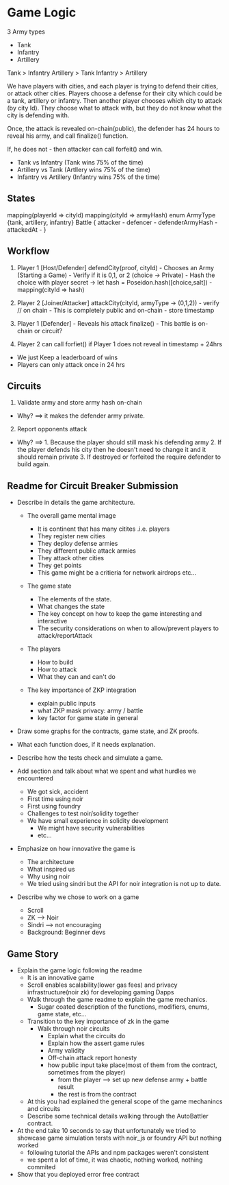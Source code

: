 # Game Logic 

3 Army types 
  - Tank 
  - Infantry 
  - Artillery 

Tank > Infantry 
Artillery > Tank 
Infantry > Artillery 

We have players with cities, and each player is trying to defend their cities, or attack other cities. 
Players choose a defense for their city which could be a tank, artillery or infantry. Then another player chooses which city to attack (by city Id). They choose what to attack with, but they do not know what the city is defending with. 

Once, the attack is revealed on-chain(public), the defender has 24 hours to reveal his army, and call finalize() function. 

If, he does not - then attacker can call forfeit() and win.

- Tank vs Infantry (Tank wins 75% of the time)
- Artillery vs Tank (Artllery wins 75% of the time)
- Infantry vs Artillery (Infantry wins 75% of the time)


## States

 mapping(playerId => cityId)
 mapping(cityId => armyHash)
 enum ArmyType {tank, artillery, infantry}
 Battle {
    attacker - 
    defencer - 
    defenderArmyHash - 
    attackedAt - 
 }  


## Workflow
1.  Player 1 [Host/Defender] 
             defendCity(proof, cityId)
             - Chooses an Army (Starting a Game)
             - Verify if it is 0,1, or 2 (choice -> Private) 
             - Hash the choice with player secret -> let hash = Poseidon.hash([choice,salt]) 
             - mapping(cityId => hash)
             

2. Player 2 [Joiner/Attacker] 
             attackCity(cityId, armyType -> (0,1,2))
             - verify // on chain 
             - This is completely public and on-chain 
             - store timestamp 

3. Player 1 [Defender] - Reveals his attack 
            finalize()
            - This battle is on-chain or circuit? 

4. Player 2 can call forfiet() if Player 1 does not reveal in timestamp + 24hrs        


- We just Keep a leaderboard of wins 
- Players can only attack once in 24 hrs 



## Circuits
1. Validate army and store army hash on-chain
  - Why? ==> it makes the defender army private.
2. Report opponents attack 
  - Why? ==> 1. Because the player should still mask his defending army
             2. If the player defends his city then he doesn't need to change it and it should remain private
             3. If destroyed or forfeited the require defender to build again.


## Readme for Circuit Breaker Submission 
- Describe in details the game architecture.
  - The overall game mental image
    - It is continent that has many citites .i.e. players
    - They register new cities
    - They deploy defense armies
    - They different public attack armies
    - They attack other cities
    - They get points
    - This game might be a critieria for network airdrops etc...

  - The game state
    - The elements of the state.
    - What changes the state
    - The key concept on how to keep the game interesting and interactive
    - The security considerations on when to allow/prevent players to attack/reportAttack

  - The players
    - How to build
    - How to attack
    - What they can and can't do
  
  - The key importance of ZKP integration
    - explain public inputs
    - what ZKP mask privacy: army / battle
    - key factor for game state in general 
  
- Draw some graphs for the contracts, game state, and ZK proofs.

- What each function does, if it needs explanation. 
- Describe how the tests check and simulate a game.


- Add section and talk about what we spent and what hurdles we encountered
  - We got sick, accident
  - First time using noir 
  - First using foundry 
  - Challenges to test noir/solidity together
  - We have small experience in solidity development
    - We might have security vulnerabilities
    - etc... 

- Emphasize on how innovative the game is 
  - The architecture
  - What inspired us
  - Why using noir
  - We tried using sindri but the API for noir integration is not up to date.

- Describe why we chose to work on a game 
  - Scroll
  - ZK --> Noir
  - Sindri --> not encouraging
  - Background: Beginner devs


## Game Story 
- Explain the game logic following the readme
  - It is an innovative game 
  - Scroll enables scalability(lower gas fees) and privacy infrastructure(noir zk) for developing gaming Dapps
  - Walk through the game readme to explain the game mechanics. 
    - Sugar coated description of the functions, modifiers, enums, game state, etc...
  - Transition to the key importance of zk in the game
    - Walk through noir circuits
      - Explain what the circuits do
      - Explain how the assert game rules
      - Army validity
      - Off-chain attack report honesty
      - how public input take place(most of them from the contract, sometimes from the player)
        - from the player --> set up new defense army + battle result
        - the rest is from the contract 
  - At this you had explained the general scope of the game mechanincs and circuits
  - Describe some technical details walking through the AutoBattler contract.
- At the end take 10 seconds to say that unfortunately we tried to showcase game simulation tersts with noir_js or foundry API but nothing worked
  - following tutorial the APIs and npm packages weren't consistent 
  - we spent a lot of time, it was chaotic, nothing worked, nothing commited
- Show that you deployed error free contract 


